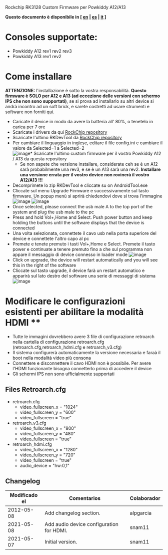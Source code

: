 Rockchip RK3128 Custom Firmware per Powkiddy A12/A13

**Questo documento è disponibile in [ [en](install.md) | [es](install_es.md) | [it](install_it.md) ]**

# Consoles supportate:

* Powkiddy A12 rev1 rev2 rev3
* Powkiddy A13 rev1 rev2

# Come installare

**ATTENZIONE:**
l'installazione è sotto la vostra responsabilità. **Questo firmware è SOLO per A12 e A13 (ad eccezione delle versioni con schermo IPS che non sono supportati)**, se si prova ad installarlo su altri device si andrà incontro ad un soft brick, e sarete costretti ad usare strumenti e software non forniti qui.
* Caricate il device in modo da avere la batteria all' 80%, o tenetelo in carica per 7 ore
* Scaricate i drivers da qui [RockChip repository](https://github.com/rockchip-linux/tools/blob/master/windows/DriverAssitant_v5.0.zip?raw=true)
* Scaricate l'ultimo RKDevTool da [RockChip repository](https://github.com/rockchip-linux/tools/tree/master/windows)
* Per cambiare il linguaggio in inglese, editare il file config.ini e cambiare il valore da Selected=1 a Selected=2  
   ![image](https://user-images.githubusercontent.com/67930710/117533430-1509b600-afed-11eb-8424-5f40b15c60bd.png)* Scaricate l'ultimo custom firmware per il vostro Powkiddy A12 / A13 da questa repository
  * Se non sapete che versione installare, considerate ceh se è un A12 sarà probabilmente una rev3, e se è un A13 sarà una rev2. **Installare una versione errata per il vostro device non rovinerà il vostro A12/A13 !!!**       
* Decomprimete lo zip RKDevTool e cliccate su on AndroidTool.exe
* Cliccate sul menu Upgrade Firmware e successivamente sul tasto firmware. Un popup menù si aprirà chiedendovi dove si trova l'immagine
 ![image](https://user-images.githubusercontent.com/67930710/117165619-f07fc500-adc5-11eb-9441-e06df588ec70.png)
 ![image](https://user-images.githubusercontent.com/67930710/117165910-32107000-adc6-11eb-865f-fc88471f2cfb.png)
* Once selected, please connect the usb male A to the top port of the system and plug the usb male to the pc
* Press and hold Vol+,Home and Select. Push power button and keep holding the buttons until the software displays that the device is connected
* Una volta selezionata, connettete il cavo usb nella porta superiore del device e connettete l'altro capo al pc
* Premete e tenete premuto i tasti Vol+,Home e Select. Premete il tasto power e continuate a tenere premuto fino a che sul programma non appare il messaggio di device connesso in loader mode
![image](https://user-images.githubusercontent.com/67930710/117166647-da263900-adc6-11eb-9d1c-29bd802a3d48.png)
* Click on upgrade, the device will restart automatically and you will see this in the right of the software
* Cliccate sul tasto upgrade, il device farà un restart automatico e apparirà sul lato destro del software una serie di messaggi di sistema
 ![image](https://user-images.githubusercontent.com/67930710/117166887-135ea900-adc7-11eb-9b39-0c9b830b5968.png)

# Modificare le configurazioni esistenti per abilitare la modalità HDMI **
* Tutte le immagini dovrebbero avere 3 file di configurazione retroarch nella cartella di configurazione retroarch.cfg (retroarch.cfg,retroarch_hdmi.cfg e retroarch_v3.cfg)
* Il sistema configurerà automaticamente la versione necessaria e faraà il boot nella modalità video più consona 
* Connettere e disconnettere il cavo HDMI non è possibile. Per avere l'HDMI funzionante bisogna connetterlo prima di accedere il device
* Gli schermi IPS non sono ufficialmente supportati
## Files Retroarch.cfg
* retroarch.cfg
  * video_fullscreen_x = "1024"
  * video_fullscreen_y = "600"
  * video_fullscreen = "true"
* retroarch_v3.cfg
  * video_fullscreen_x = "800"
  * video_fullscreen_y = "480"
  * video_fullscreen = "true"
* retroarch_hdmi.cfg
  * video_fullscreen_x = "1280"
  * video_fullscreen_y = "720"
  * video_fullscreen = "true"
  * audio_device = "hw:0,1"

## Changelog

| Modificado el | Comentarios | Colaborador |
| ------------- | ----------- | ----------- |
| 2012-05-08  | Add changelog section. | alpgarcia |
| 2021-05-08  | Add audio device configuration for HDMI. | snam11 |
| 2021-05-07  | Initial version. | snam11 |
